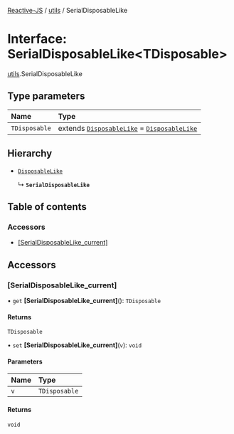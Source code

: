 [Reactive-JS](../README.md) / [utils](../modules/utils.md) / SerialDisposableLike

# Interface: SerialDisposableLike\<TDisposable\>

[utils](../modules/utils.md).SerialDisposableLike

## Type parameters

| Name | Type |
| :------ | :------ |
| `TDisposable` | extends [`DisposableLike`](utils.DisposableLike.md) = [`DisposableLike`](utils.DisposableLike.md) |

## Hierarchy

- [`DisposableLike`](utils.DisposableLike.md)

  ↳ **`SerialDisposableLike`**

## Table of contents

### Accessors

- [[SerialDisposableLike\_current]](utils.SerialDisposableLike.md#[serialdisposablelike_current])

## Accessors

### [SerialDisposableLike\_current]

• `get` **[SerialDisposableLike_current]**(): `TDisposable`

#### Returns

`TDisposable`

• `set` **[SerialDisposableLike_current]**(`v`): `void`

#### Parameters

| Name | Type |
| :------ | :------ |
| `v` | `TDisposable` |

#### Returns

`void`
